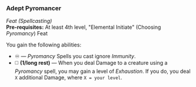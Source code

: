 ### Adept Pyromancer
*Feat (Spellcasting)*  
**Pre-requisites:** At least 4th level, "Elemental Initiate" (Choosing *Pyromancy*) Feat  

You gain the following abilities:
* ♾️ — *Pyromancy* Spells you cast ignore *Immunity*.
* ◻️ **(1/long rest)** — When you deal Damage to a creature using a *Pyromancy* spell, you may gain a level of *Exhaustion*. If you do, you deal `X` additional Damage, where `X = your level`.
